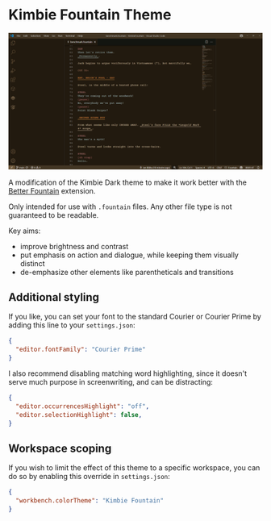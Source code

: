 # Kimbie Fountain Theme

![](https://github.com/swift502/KimbieFountain/raw/HEAD/images/preview.png)

A modification of the Kimbie Dark theme to make it work better with the [Better Fountain](https://marketplace.visualstudio.com/items?itemName=piersdeseilligny.betterfountain) extension.

Only intended for use with `.fountain` files. Any other file type is not guaranteed to be readable.

Key aims:

- improve brightness and contrast
- put emphasis on action and dialogue, while keeping them visually distinct
- de-emphasize other elements like parentheticals and transitions

## Additional styling

If you like, you can set your font to the standard Courier or Courier Prime by adding this line to your `settings.json`:

```json
{
  "editor.fontFamily": "Courier Prime"
}
```

I also recommend disabling matching word highlighting, since it doesn't serve much purpose in screenwriting, and can be distracting:

```json
{
  "editor.occurrencesHighlight": "off",
  "editor.selectionHighlight": false,
}
```

## Workspace scoping

If you wish to limit the effect of this theme to a specific workspace, you can do so by enabling this override in `settings.json`:

```json
{
  "workbench.colorTheme": "Kimbie Fountain"
}
```

<!--

Setup:
  - npm install -g vsce
  - vsce login jan-blaha
  - vsce publish

Inspect textmate tokens:
  - F1 > Developer: Inspect Editor Tokens and Scopes

Extension admin: https://marketplace.visualstudio.com/manage/
Tokens: https://swift502.visualstudio.com/_usersSettings/tokens

-->
